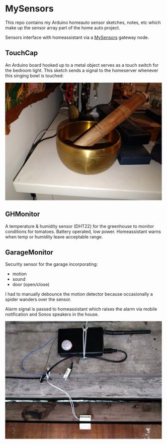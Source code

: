 # MySensors

This repo contains my Arduino homeauto sensor sketches, notes, etc which make up the sensor array part of the home auto project.

Sensors interface with homeassistant via a [MySensors](https://www.mysensors.org/) gateway node.

## TouchCap

An Arduino board hooked up to a metal object serves as a touch switch for the bedroom light. This sketch sends a signal to the homeserver whenever this singing bowl is touched:


![bowl](./media/bowl.jpg)

## GHMonitor

A temperature & humidity sensor (DHT22) for the greenhouse to monitor conditions for tomatoes. Battery operated, low power. Homeassistant warns when temp or humidity leave acceptable range.

## GarageMonitor

Security sensor for the garage incorporating:

 - motion
 - sound
 - door (open/close)

I had to manually debounce the motion detector because occasionally a spider wanders over the sensor.

Alarm signal is passed to homeassistant which raises the alarm via mobile notification and Sonos speakers in the house.

![alarm](./media/garage_alarm.jpg)
